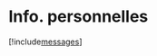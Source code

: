 # Info. personnelles

[!include[messages](infopersonnelles.messages.autogen.md)]























































































